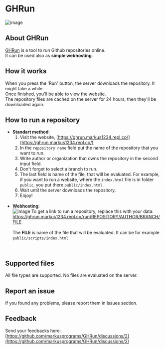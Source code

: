 # GHRun
![image](https://user-images.githubusercontent.com/131605571/236684518-84d4842f-0ceb-4e34-bdba-c16ee949db92.png)

## About GHRun
[GHRun](https://ghrun.markus1234.repl.co/) is a tool to run Github repositories online. <br>
It can be used also as **simple webhosting**.<br>

## How it works
When you press the 'Run' button, the server downloads the repository. It might take a while. <br>
Once finished, you'll be able to view the website. <br>
The repository files are cached on the server for 24 hours, then they'll be downloaded again. 

## How to run a repository
 - **Standart method**: 
    1. Visit the website, [https://ghrun.markus1234.repl.co/](https://ghrun.markus1234.repl.co/)
    2. In the `repository name` field put the name of the repository that you want to run. 
    3. Write author or organization that owns the repository in the second input field. 
    4. Don't forget to select a branch to run. 
    5. The last field is name of the file, that will be evaluated. For example, if you want to run a website, where the `index.html` file is in folder `public`, you put there `public/index.html`. 
    6. Wait until the server downloads the repository. 
    7. Enjoy! 
    <br>
 - **Webhosting**: <br>
    ![image](https://user-images.githubusercontent.com/131605571/236685152-cba9e560-7b51-45b9-be88-4257c6a2374c.png)
    To get a link to run a repository, replace this with your data: <br>
    https://ghrun.markus1234.repl.co/run/REPOSITORY/AUTHOR/BRANCH/FILE<br>
    <br>
    The **FILE** is name of the file that will be evaluated. It can be for example `public/scripts/index.html`<br>
<br>
<h2>Supported files</h2>
All file types are supported. No files are evaluated on the server. 

## Report an issue
If you found any problems, please report them in Issues section. 

## Feedback
Send your feedbacks here: [https://github.com/markusprograms/GHRun/discussions/2](https://github.com/markusprograms/GHRun/discussions/2)
